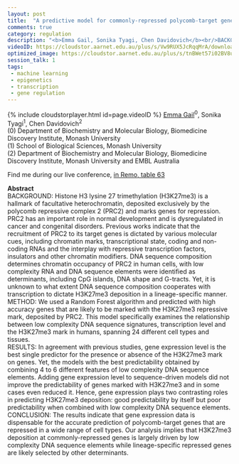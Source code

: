 ```yaml
---
layout: post
title:  "A predictive model for commonly-repressed polycomb-target genes dissects DNA sequence from gene expression"
comments: true
category: regulation
description: "<b>Emma Gail, Sonika Tyagi, Chen Davidovich</b><br/>BACKGROUND: Histone H3 lysine 27 trimethylation (H..."
videoID: https://cloudstor.aarnet.edu.au/plus/s/Vw9RUX5JcRqqMrA/download
optimized_image: https://cloudstor.aarnet.edu.au/plus/s/tnBWet57i02BV8u/download
session_talk: 1
tags:
 - machine learning
 - epigenetics
 - transcription
 - gene regulation
---
```

{% include cloudstorplayer.html id=page.videoID %}
<u>Emma Gail</u><sup>0</sup>, Sonika Tyagi<sup>1</sup>, Chen Davidovich<sup>2</sup><br/>
\(0\) Department of Biochemistry and Molecular Biology, Biomedicine Discovery Institute, Monash University<br/>
\(1\) School of Biological Sciences, Monash University<br/>
\(2\) Department of Biochemistry and Molecular Biology, Biomedicine Discovery Institute, Monash University and EMBL Australia

Find me during our live conference, [in Remo, table 63](https://remo.co)

<b>Abstract</b><br/>
BACKGROUND: Histone H3 lysine 27 trimethylation \(H3K27me3\) is a hallmark of facultative heterochromatin, deposited exclusively by the polycomb repressive complex 2 \(PRC2\) and marks genes for repression. PRC2 has an important role in normal development and is dysregulated in cancer and congenital disorders. Previous works indicate that the recruitment of PRC2 to its target genes is dictated by various molecular cues, including chromatin marks, transcriptional state, coding and non-coding RNAs and the interplay with repressive transcription factors, insulators and other chromatin modifiers. DNA sequence composition determines chromatin occupancy of PRC2 in human cells, with low complexity RNA and DNA sequence elements were identified as determinants, including CpG islands, DNA shape and G-tracts. Yet, it is unknown to what extent DNA sequence composition cooperates with transcription to dictate H3K27me3 deposition in a lineage-specific manner.<br/>METHOD: We used a Random Forest algorithm and predicted with high accuracy genes that are likely to be marked with the H3K27me3 repressive mark, deposited by PRC2. This model specifically examines the relationship between low complexity DNA sequence signatures, transcription level and the H3K27me3 mark in humans, spanning 24 different cell types and tissues. <br/>RESULTS: In agreement with previous studies, gene expression level is the best single predictor for the presence or absence of the H3K27me3 mark on genes. Yet, the models with the best predictability obtained by combining 4 to 6 different features of low complexity DNA sequence elements. Adding gene expression level to sequence-driven models did not improve the predictability of genes marked with H3K27me3 and in some cases even reduced it. Hence, gene expression plays two contrasting roles in predicting H3K27me3 deposition: good predictability by itself but poor predictability when combined with low complexity DNA sequence elements. <br/>CONCLUSION: The results indicate that gene expression data is dispensable for the accurate prediction of polycomb-target genes that are repressed in a wide range of cell types. Our analysis implies that H3K27me3 deposition at commonly-repressed genes is largely driven by low complexity DNA sequence elements while lineage-specific repressed genes are likely selected by other determinants.
